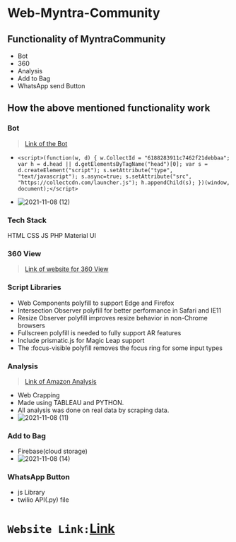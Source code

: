 
# Web-Myntra-Community

## Functionality of MyntraCommunity
- Bot
- 360
- Analysis
- Add to Bag
- WhatsApp send Button
## How the above mentioned functionality work
###  Bot
>[Link of the Bot](https://chatbot.page/6188283911c7462f21debbaa)
- ````<script>(function(w, d) { w.CollectId = "6188283911c7462f21debbaa"; var h = d.head || d.getElementsByTagName("head")[0]; var s = d.createElement("script"); s.setAttribute("type", "text/javascript"); s.async=true; s.setAttribute("src", "https://collectcdn.com/launcher.js"); h.appendChild(s); })(window, document);</script>````

- ![2021-11-08 (12)](https://user-images.githubusercontent.com/85924533/140663868-fc307bef-bc73-44e4-94b2-f7bff0659b46.png)

### Tech Stack 
HTML CSS JS PHP Material UI
### 360 View
> [Link of website for 360 View](https://eloquent-snyder-f35f40.netlify.app/)
### Script Libraries
- Web Components polyfill to support Edge and Firefox
- Intersection Observer polyfill for better performance in Safari and IE11
- Resize Observer polyfill improves resize behavior in non-Chrome browsers
- Fullscreen polyfill is needed to fully support AR features
- Include prismatic.js for Magic Leap support
- The :focus-visible polyfill removes the focus ring for some input types

### Analysis
>[Link of Amazon Analysis](https://teaminkognito.netlify.app/a.html)
- Web Crapping
- Made using TABLEAU and PYTHON.
- All analysis was done on real data by scraping data.
- ![2021-11-08 (11)](https://user-images.githubusercontent.com/85924533/140663888-2320bcf2-cada-42ba-b49b-bf2aba36a567.png)

### Add to Bag
- Firebase(cloud storage)
- ![2021-11-08 (14)](https://user-images.githubusercontent.com/85924533/140663844-ef05e74b-08d8-45d8-bf37-2556e39cfe84.png)

### WhatsApp Button
- js Library
- twilio API(.py) file

# `Website Link:`[Link](https://teaminkognito.netlify.app/)
